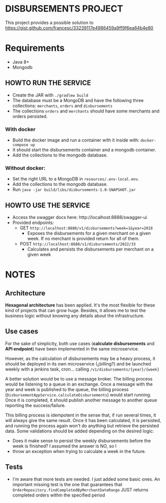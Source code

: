# DISBURSEMENTS PROJECT
This project provides a possible solution to https://gist.github.com/francesc/33239117e4986459a9ff9f6ea64b4e80

# Requirements
- Java 8+
- Mongodb

## HOWTO RUN THE SERVICE
- Create the JAR with `./gradlew build`
- The database must be a MongoDB and have the following three collections: `merchants`, `orders` and `disbursements`
- The collections `orders` and `merchants` should have some merchants and orders persisted.
### With docker
- Build the docker image and run a container with it inside with: `docker-compose up`
- It should start the disbursements container and a mongodb container.
- Add the collections to the mongodb database.
### Without docker:
- Set the right URL to a MongoDB in `resources/.env-local.env`.
- Add the collections to the mongodb database.
- Run `java -jar build/libs/disbursements-1.0-SNAPSHOT.jar`

## HOWTO USE THE SERVICE
- Access the swagger docs here: http://localhost:8888/swagger-ui
- Provided endpoints:
  - GET `http://localhost:8888/v1/disbursements?week=1&year=2018`
    - Exposes the disbursements for a given merchant on a given week. If no merchant is provided return for all of them.
  - POST `http://localhost:8888/v1/disbursements/2022/33`
    - Calculates and persists the disbursements per merchant on a given week

# NOTES
## Architecture
**Hexagonal architecture** has been applied. It's the most flexible for these kind of projects
that can grow huge. Besides, it allows me to test the business logic without knowing any
details about the infrastructure.

## Use cases
For the sake of simplicity, both use cases (**calculate disbursements** and **API endpoint**) have been implemented in the same
microservice.

However, as the calculation of disbursements may be a heavy process, it should be deployed in its own microservice
(¿billing?) and be launched weekly with a jenkins task, cron... calling `/v1/disbursements/{year}/{week}`

A better solution would be to use a message broker. The billing process would be listening to a queue in an exchange.
Once a message with the year and week is published to the queue, the billing process (`DisbursementAppService.calculateDisbursements`)
would start running. Once it is completed, it should publish another message to another queue reporting the success/failure.

This billing process is idempotent in the sense that, if run several times, it will always give the same result.
Once it has been calculated, it is persisted, and running the process again won't do anything but retrieve the persisted data.
Some validations should be added depending on the desired logic:
- Does it make sense to persist the weekly disbursements before the week is finished? I assumed the answer is NO, so I
- throw an exception when trying to calculate a week in the future.

## Tests
- I'm aware that more tests are needed. I just added some basic ones. An important missing test is the one that guarantees that `OrderRepository.findCompletedByMerchantDateRange` JUST returns completed orders within the specified period
